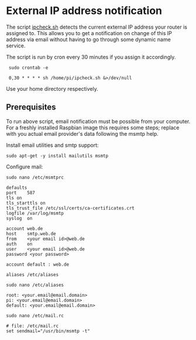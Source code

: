 # External IP address notification

The script [ipcheck.sh](ipcheck.sh) detects the current external IP address your router
is assigned to. This allows you to get a notification on change of this IP address via email
without having to go through some dynamic name service.

The script is run by cron every 30 minutes if you assign it accordingly.

     sudo crontab -e

     0,30 * * * * sh /home/pi/ipcheck.sh &>/dev/null

Use your home directory respectively.

## Prerequisites

To run above script, email notification must be possible from your computer.
For a freshly installed Raspbian image this requires some steps; replace with you actual email provider's data following the msmtp help.

Install email utilities and smtp support:

    sudo apt-get -y install mailutils msmtp

Configure mail:

    sudo nano /etc/msmtprc

    defaults
    port	587
    tls	on
    tls_starttls on
    tls_trust_file /etc/ssl/certs/ca-certificates.crt
    logfile	/var/log/msmtp
    syslog	on

    account web.de
    host	smtp.web.de
    from	<your email id>@web.de
    auth	on
    user	<your email id>@web.de
    password <your password>

    account default : web.de

    aliases /etc/aliases

    sudo nano /etc/aliases

    root: <your.email@email.domain>
    pi: <your.email@email.domain>
    default: <your.email@email.domain>
     
    sudo nano /etc/mail.rc
     
    # file: /etc/mail.rc
    set sendmail="/usr/bin/msmtp -t"
